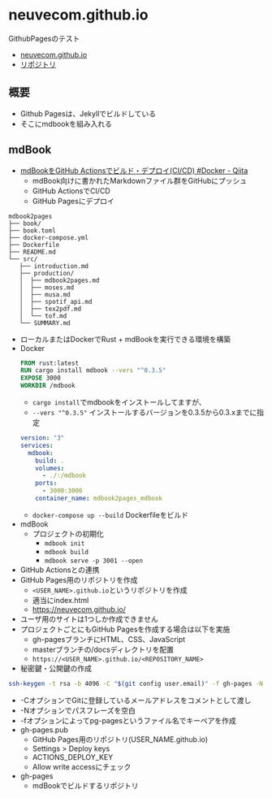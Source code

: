 # neuvecom.github.io
GithubPagesのテスト

- [neuvecom.github.io](https://neuvecom.github.io/)
- [リポジトリ](https://github.com/neuvecom/neuvecom.github.io.git)

## 概要
- Github Pagesは、Jekyllでビルドしている
- そこにmdbookを組み入れる

## mdBook
- [mdBookをGitHub Actionsでビルド・デプロイ(CI/CD) #Docker - Qiita](https://qiita.com/pyama2000/items/9d87d5dc2991d5f3c3e5)
  - mdBook向けに書かれたMarkdownファイル群をGitHubにプッシュ
  - GitHub ActionsでCI/CD
  - GitHub Pagesにデプロイ
```
mdbook2pages
├── book/
├── book.toml
├── docker-compose.yml
├── Dockerfile
├── README.md
└── src/
   ├── introduction.md
   ├── production/
   │  ├── mdbook2pages.md
   │  ├── moses.md
   │  ├── musa.md
   │  ├── spotif_api.md
   │  ├── tex2pdf.md
   │  └── tof.md
   └── SUMMARY.md
```
- ローカルまたはDockerでRust + mdBookを実行できる環境を構築
- Docker
  ```Dockerfile
  FROM rust:latest
  RUN cargo install mdbook --vers "^0.3.5"
  EXPOSE 3000
  WORKDIR /mdbook
  ```
  - `cargo install`でmdbookをインストールしてますが、
  - `--vers "^0.3.5"` インストールするバージョンを0.3.5から0.3.xまでに指定
  ```yaml:docker-compose.yml
  version: "3"
  services:
    mdbook:
      build: . 
      volumes:
        - ./:/mdbook
      ports:
        - 3000:3000
      container_name: mdbook2pages_mdbook
  ```
  - `docker-compose up --build` Dockerfileをビルド
- mdBook
  - プロジェクトの初期化
    - `mdbook init`
    - `mdbook build`
    - `mdbook serve -p 3001 --open` 
- GitHub Actionsとの連携
- GitHub Pages用のリポジトリを作成
  - `<USER_NAME>.github.io`というリポジトリを作成
  - 適当にindex.html
  - https://neuvecom.github.io/
- ユーザ用のサイトは1つしか作成できません
- プロジェクトごとにもGitHub Pagesを作成する場合は以下を実施
  - gh-pagesブランチにHTML、CSS、JavaScript
  - masterブランチの/docsディレクトリを配置
  - `https://<USER_NAME>.github.io/<REPOSITORY_NAME>`
- 秘密鍵・公開鍵の作成
```bash
ssh-keygen -t rsa -b 4096 -C "$(git config user.email)" -f gh-pages -N ""
```
- -CオプションでGitに登録しているメールアドレスをコメントとして渡し
- -Nオプションでパスフレーズを空白
- -fオプションによってpg-pagesというファイル名でキーペアを作成
- gh-pages.pub
  - GitHub Pages用のリポジトリ(USER_NAME.github.io)
  - Settings > Deploy keys
  - ACTIONS_DEPLOY_KEY
  - Allow write accessにチェック
- gh-pages
  - mdBookでビルドするリポジトリ